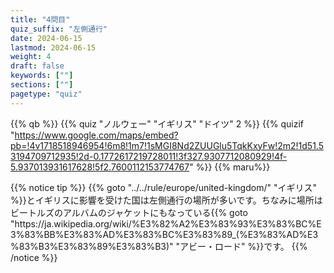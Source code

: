 ```yaml
---
title: "4問目"
quiz_suffix: "左側通行"
date: 2024-06-15
lastmod: 2024-06-15
weight: 4
draft: false
keywords: [""]
sections: [""]
pagetype: "quiz"
---
```


{{% qb %}}
{{% quiz "ノルウェー" "イギリス" "ドイツ" 2 %}}
{{% quizif "https://www.google.com/maps/embed?pb=!4v1718518946954!6m8!1m7!1sMGI8Nd2ZUUGlu5TqkKxyFw!2m2!1d51.53194709712935!2d-0.1772617219728011!3f327.9307712080929!4f-5.937013931617628!5f2.7600112153774767" %}}
{{% maru%}}

<div class="googlemap-if ansarea transparent-area">
{{% notice tip %}}
{{% goto "../../rule/europe/united-kingdom/" "イギリス" %}}とイギリスに影響を受けた国は左側通行の場所が多いです。ちなみに場所はビートルズのアルバムのジャケットにもなっている{{% goto "https://ja.wikipedia.org/wiki/%E3%82%A2%E3%83%93%E3%83%BC%E3%83%BB%E3%83%AD%E3%83%BC%E3%83%89_(%E3%83%AD%E3%83%B3%E3%83%89%E3%83%B3)" "アビー・ロード" %}}です。
{{% /notice %}}
</div>